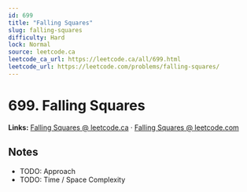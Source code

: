 ```yaml
--- 
id: 699
title: "Falling Squares"
slug: falling-squares
difficulty: Hard
lock: Normal
source: leetcode.ca
leetcode_ca_url: https://leetcode.ca/all/699.html
leetcode_url: https://leetcode.com/problems/falling-squares/
---
```


# 699. Falling Squares

**Links:** [Falling Squares @ leetcode.ca](https://leetcode.ca/all/699.html) · [Falling Squares @ leetcode.com](https://leetcode.com/problems/falling-squares/)

## Notes
- TODO: Approach
- TODO: Time / Space Complexity
